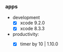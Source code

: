 ### apps

 * development
	- [x] xcode 9.2.0
	- [x] xcode 8.3.3

 * productivity:
	- [x] timer by 10 | 1.10.0
	
